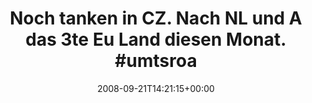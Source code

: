 ---
retweeted: false
source: <a href="http://twitter.com" rel="nofollow">Twitter Web Client</a>
entities:
  hashtags:
  - text: umtsroamingfetzt
    indices:
    - '63'
    - '80'
  symbols: []
  user_mentions: []
  urls: []
display_text_range:
- '0'
- '80'
favorite_count: '0'
id_str: '929337908'
truncated: false
retweet_count: '0'
id: '929337908'
created_at: Sun Sep 21 14:21:15 +0000 2008
favorited: false
full_text: 'Noch tanken in CZ. Nach NL und A das 3te Eu Land diesen Monat. #umtsroamingfetzt'
lang: de
tags:
- umtsroamingfetzt
- pesos/twitter
date: '2008-09-21T14:21:15+00:00'
src: https://twitter.com/bascht/status/929337908
original_url: https://twitter.com/bascht/status/929337908
type: twitter_tweet
text: 'Noch tanken in CZ. Nach NL und A das 3te Eu Land diesen Monat. #umtsroamingfetzt'
title: 'Noch tanken in CZ. Nach NL und A das 3te Eu Land diesen Monat. #umtsroa'

---